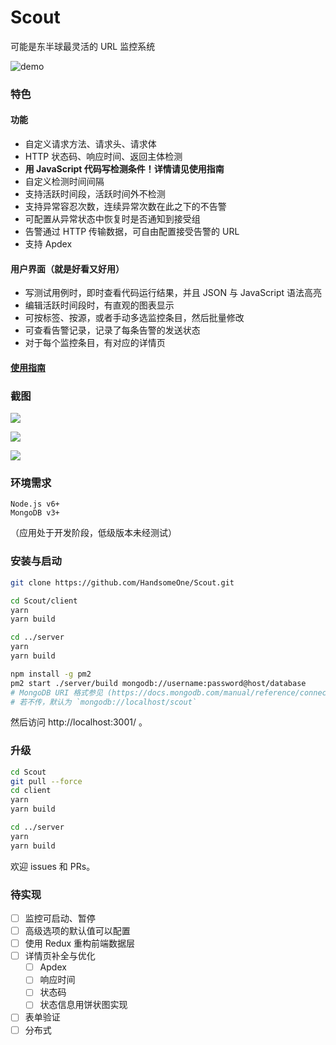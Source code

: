 # Scout
可能是东半球最灵活的 URL 监控系统

![demo](https://i.imgur.com/xblcsIS.png)

### 特色

#### 功能
- 自定义请求方法、请求头、请求体
- HTTP 状态码、响应时间、返回主体检测
- **用 JavaScript 代码写检测条件！详情请见使用指南**
- 自定义检测时间间隔
- 支持活跃时间段，活跃时间外不检测
- 支持异常容忍次数，连续异常次数在此之下的不告警
- 可配置从异常状态中恢复时是否通知到接受组
- 告警通过 HTTP 传输数据，可自由配置接受告警的 URL
- 支持 Apdex

#### 用户界面（就是好看又好用）

- 写测试用例时，即时查看代码运行结果，并且 JSON 与 JavaScript 语法高亮
- 编辑活跃时间段时，有直观的图表显示
- 可按标签、按源，或者手动多选监控条目，然后批量修改
- 可查看告警记录，记录了每条告警的发送状态
- 对于每个监控条目，有对应的详情页

#### [**使用指南**](https://github.com/HandsomeOne/Scout/wiki)

### 截图

![](https://i.imgur.com/W0U9uPQ.png)

![](https://i.imgur.com/hOmr2KQ.png)

![](https://i.imgur.com/SAERuF8.png)

### 环境需求
```
Node.js v6+
MongoDB v3+
```
（应用处于开发阶段，低级版本未经测试）

### 安装与启动
```sh
git clone https://github.com/HandsomeOne/Scout.git

cd Scout/client
yarn
yarn build

cd ../server
yarn
yarn build

npm install -g pm2
pm2 start ./server/build mongodb://username:password@host/database
# MongoDB URI 格式参见 (https://docs.mongodb.com/manual/reference/connection-string/)
# 若不传，默认为 `mongodb://localhost/scout`
```
然后访问 http://localhost:3001/ 。

### 升级
```sh
cd Scout
git pull --force
cd client
yarn
yarn build

cd ../server
yarn
yarn build
```

欢迎 issues 和 PRs。

### 待实现
- [ ] 监控可启动、暂停
- [ ] 高级选项的默认值可以配置
- [ ] 使用 Redux 重构前端数据层
- [ ] 详情页补全与优化
    - [ ] Apdex
    - [ ] 响应时间
    - [ ] 状态码
    - [ ] 状态信息用饼状图实现
- [ ] 表单验证
- [ ] 分布式
